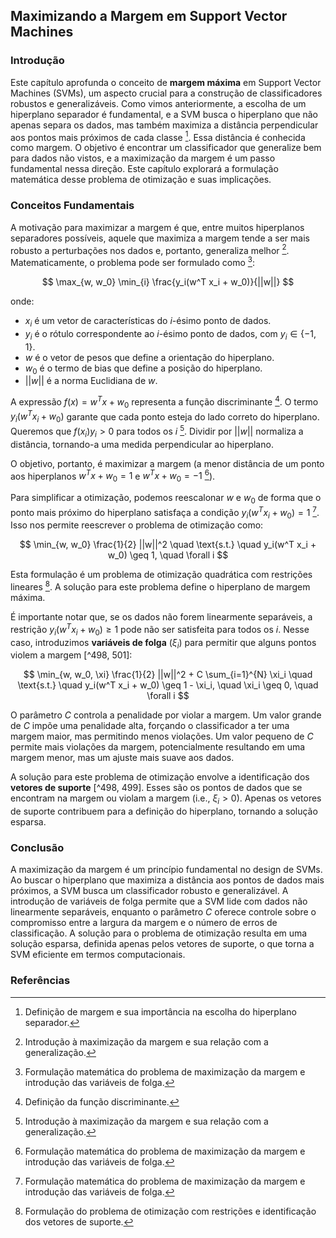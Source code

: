 ## Maximizando a Margem em Support Vector Machines

### Introdução
Este capítulo aprofunda o conceito de **margem máxima** em Support Vector Machines (SVMs), um aspecto crucial para a construção de classificadores robustos e generalizáveis. Como vimos anteriormente, a escolha de um hiperplano separador é fundamental, e a SVM busca o hiperplano que não apenas separa os dados, mas também maximiza a distância perpendicular aos pontos mais próximos de cada classe [^497]. Essa distância é conhecida como margem. O objetivo é encontrar um classificador que generalize bem para dados não vistos, e a maximização da margem é um passo fundamental nessa direção. Este capítulo explorará a formulação matemática desse problema de otimização e suas implicações.

### Conceitos Fundamentais

A motivação para maximizar a margem é que, entre muitos hiperplanos separadores possíveis, aquele que maximiza a margem tende a ser mais robusto a perturbações nos dados e, portanto, generaliza melhor [^479]. Matematicamente, o problema pode ser formulado como [^501]:

$$ \max_{w, w_0} \min_{i} \frac{y_i(w^T x_i + w_0)}{||w||} $$

onde:

*   $x_i$ é um vetor de características do *i*-ésimo ponto de dados.
*   $y_i$ é o rótulo correspondente ao *i*-ésimo ponto de dados, com $y_i \in \{-1, 1\}$.
*   $w$ é o vetor de pesos que define a orientação do hiperplano.
*   $w_0$ é o termo de bias que define a posição do hiperplano.
*   $||w||$ é a norma Euclidiana de $w$.

A expressão $f(x) = w^T x + w_0$ representa a função discriminante [^500]. O termo $y_i(w^T x_i + w_0)$ garante que cada ponto esteja do lado correto do hiperplano. Queremos que $f(x_i)y_i > 0$ para todos os *i* [^479]. Dividir por $||w||$ normaliza a distância, tornando-a uma medida perpendicular ao hiperplano.

O objetivo, portanto, é maximizar a margem (a menor distância de um ponto aos hiperplanos $w^T x + w_0 = 1$ e $w^T x + w_0 = -1$ [^501]).

Para simplificar a otimização, podemos reescalonar $w$ e $w_0$ de forma que o ponto mais próximo do hiperplano satisfaça a condição $y_i(w^T x_i + w_0) = 1$ [^501]. Isso nos permite reescrever o problema de otimização como:

$$ \min_{w, w_0} \frac{1}{2} ||w||^2 \quad \text{s.t.} \quad y_i(w^T x_i + w_0) \geq 1, \quad \forall i $$

Esta formulação é um problema de otimização quadrática com restrições lineares [^499]. A solução para este problema define o hiperplano de margem máxima.

É importante notar que, se os dados não forem linearmente separáveis, a restrição $y_i(w^T x_i + w_0) \geq 1$ pode não ser satisfeita para todos os *i*. Nesse caso, introduzimos **variáveis de folga** ($\xi_i$) para permitir que alguns pontos violem a margem [^498, 501]:

$$ \min_{w, w_0, \xi} \frac{1}{2} ||w||^2 + C \sum_{i=1}^{N} \xi_i \quad \text{s.t.} \quad y_i(w^T x_i + w_0) \geq 1 - \xi_i, \quad \xi_i \geq 0, \quad \forall i $$

O parâmetro $C$ controla a penalidade por violar a margem. Um valor grande de $C$ impõe uma penalidade alta, forçando o classificador a ter uma margem maior, mas permitindo menos violações. Um valor pequeno de $C$ permite mais violações da margem, potencialmente resultando em uma margem menor, mas um ajuste mais suave aos dados.

A solução para este problema de otimização envolve a identificação dos **vetores de suporte** [^498, 499]. Esses são os pontos de dados que se encontram na margem ou violam a margem (i.e., $\xi_i > 0$). Apenas os vetores de suporte contribuem para a definição do hiperplano, tornando a solução esparsa.

### Conclusão

A maximização da margem é um princípio fundamental no design de SVMs. Ao buscar o hiperplano que maximiza a distância aos pontos de dados mais próximos, a SVM busca um classificador robusto e generalizável. A introdução de variáveis de folga permite que a SVM lide com dados não linearmente separáveis, enquanto o parâmetro $C$ oferece controle sobre o compromisso entre a largura da margem e o número de erros de classificação. A solução para o problema de otimização resulta em uma solução esparsa, definida apenas pelos vetores de suporte, o que torna a SVM eficiente em termos computacionais.

### Referências
[^479]: Introdução à maximização da margem e sua relação com a generalização.
[^497]: Definição de margem e sua importância na escolha do hiperplano separador.
[^498]: Introdução de variáveis de folga para lidar com dados não linearmente separáveis.
[^499]: Formulação do problema de otimização com restrições e identificação dos vetores de suporte.
[^500]: Definição da função discriminante.
[^501]: Formulação matemática do problema de maximização da margem e introdução das variáveis de folga.

<!-- END -->